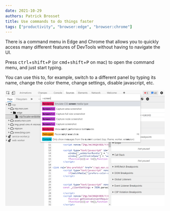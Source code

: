 ```yaml
---
date: 2021-10-29
authors: Patrick Brosset
title: Use commands to do things faster
tags: ["productivity", "browser:edge", "browser:chrome"]
---
```

There is a command menu in Edge and Chrome that allows you to quickly access many different features of DevTools without having to navigate the UI.

Press <kbd>ctrl</kbd>+<kbd>shift</kbd>+<kbd>P</kbd> (or <kbd>cmd</kbd>+<kbd>shift</kbd>+<kbd>P</kbd> on mac) to open the command menu, and just start typing.

You can use this to, for example, switch to a different panel by typing its name, change the color theme, change settings, disable javascript, etc.

![Edge's command menu.](/assets/img/execute-commands.png)
